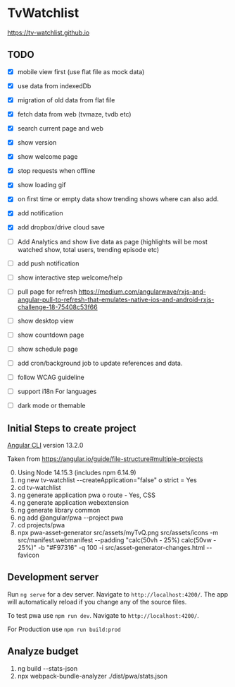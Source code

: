 # TvWatchlist

https://tv-watchlist.github.io

## TODO
- [x] mobile view first (use flat file as mock data)
- [x] use data from indexedDb
- [x] migration of old data from flat file
- [x] fetch data from web (tvmaze, tvdb etc)
- [x] search current page and web
- [x] show version
- [x] show welcome page
- [x] stop requests when offline
- [x] show loading gif
- [x] on first time or empty data show trending shows where can also add.
- [x] add notification
- [x] add dropbox/drive cloud save
- [ ] Add Analytics and show live data as page (highlights will be most watched show, total users, trending episode etc)
- [ ] add push notification
- [ ] show interactive step welcome/help
- [ ] pull page for refresh https://medium.com/angularwave/rxjs-and-angular-pull-to-refresh-that-emulates-native-ios-and-android-rxjs-challenge-18-75408c53f66
- [ ] show desktop view
- [ ] show countdown page
- [ ] show schedule page
- [ ] add cron/background job to update references and data.

- [ ] follow WCAG guideline 
- [ ] support i18n For languages
- [ ] dark mode or themable

## Initial Steps to create project

[Angular CLI](https://github.com/angular/angular-cli) version 13.2.0

Taken from https://angular.io/guide/file-structure#multiple-projects

0) Using Node 14.15.3 (includes npm 6.14.9) 
1) ng new tv-watchlist --createApplication="false"
    o strict = Yes
2) cd tv-watchlist
3) ng generate application pwa
    o route - Yes, CSS 
4) ng generate application webextension
5) ng generate library common
6) ng add @angular/pwa --project pwa
7) cd projects/pwa 
8) npx pwa-asset-generator src/assets/myTvQ.png src/assets/icons -m src/manifest.webmanifest --padding "calc(50vh - 25%) calc(50vw - 25%)" -b "#F97316" -q 100 -i src/asset-generator-changes.html --favicon


## Development server

Run `ng serve` for a dev server. Navigate to `http://localhost:4200/`. 
The app will automatically reload if you change any of the source files.

To test pwa use `npm run dev`. Navigate to `http://localhost:4200/`. 

For Production use `npm run build:prod`

## Analyze budget
1) ng build --stats-json
2) npx webpack-bundle-analyzer ./dist/pwa/stats.json
